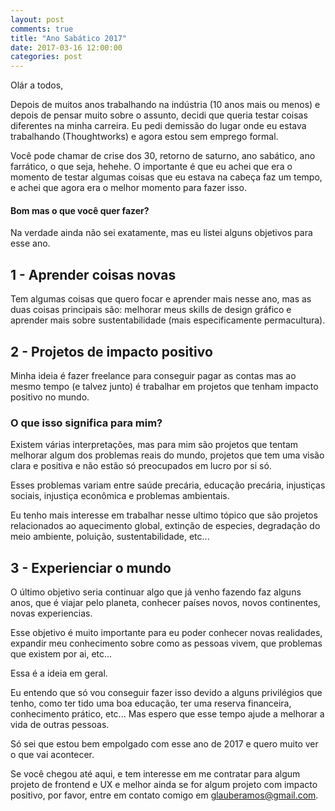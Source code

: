 ```yaml
---
layout: post
comments: true
title: "Ano Sabático 2017"
date: 2017-03-16 12:00:00
categories: post
---
```


Olár a todos,

Depois de muitos anos trabalhando na indústria (10 anos mais ou menos) e depois de pensar muito sobre o assunto, decidi que queria testar coisas diferentes na minha carreira. Eu pedi demissão do lugar onde eu estava trabalhando (Thoughtworks) e agora estou sem emprego formal.

Você pode chamar de crise dos 30, retorno de saturno, ano sabático, ano farrático, o que seja, hehehe. O importante é que eu achei que era o momento de testar algumas coisas que eu estava na cabeça faz um tempo, e achei que agora era o melhor momento para fazer isso.

#### Bom mas o que você quer fazer?

Na verdade ainda não sei exatamente, mas eu listei alguns objetivos para esse ano.

## 1 - Aprender coisas novas

Tem algumas coisas que quero focar e aprender mais nesse ano, mas as duas coisas principais são: melhorar meus skills de design gráfico e aprender mais sobre sustentabilidade (mais especificamente permacultura).

## 2 - Projetos de impacto positivo

Minha ideia é fazer freelance para conseguir pagar as contas mas ao mesmo tempo (e talvez junto) é trabalhar em projetos que tenham impacto positivo no mundo.

### O que isso significa para mim?

Existem várias interpretações, mas para mim são projetos que tentam melhorar algum dos problemas reais do mundo, projetos que tem uma visão clara e positiva e não estão só preocupados em lucro por si só.

Esses problemas variam entre saúde precária, educação precária, injustiças sociais, injustiça econômica e problemas ambientais.

Eu tenho mais interesse em trabalhar nesse ultimo tópico que são projetos relacionados ao aquecimento global, extinção de especies, degradação do meio ambiente, poluição, sustentabilidade, etc...

## 3 - Experienciar o mundo

O último objetivo seria continuar algo que já venho fazendo faz alguns anos, que é viajar pelo planeta, conhecer países novos, novos continentes, novas experiencias.

Esse objetivo é muito importante para eu poder conhecer novas realidades, expandir meu conhecimento sobre como as pessoas vivem, que problemas que existem por ai, etc...

Essa é a ideia em geral.

Eu entendo que só vou conseguir fazer isso devido a alguns privilégios que tenho, como ter tido uma boa educação, ter uma reserva financeira, conhecimento prático, etc... Mas espero que esse tempo ajude a melhorar a vida de outras pessoas.

Só sei que estou bem empolgado com esse ano de 2017 e quero muito ver o que vai acontecer.

Se você chegou até aqui, e tem interesse em me contratar para algum projeto de frontend e UX e melhor ainda se for algum projeto com impacto positivo, por favor, entre em contato comigo em [glauberamos@gmail.com](mailto:glauberamos@gmail.com).
